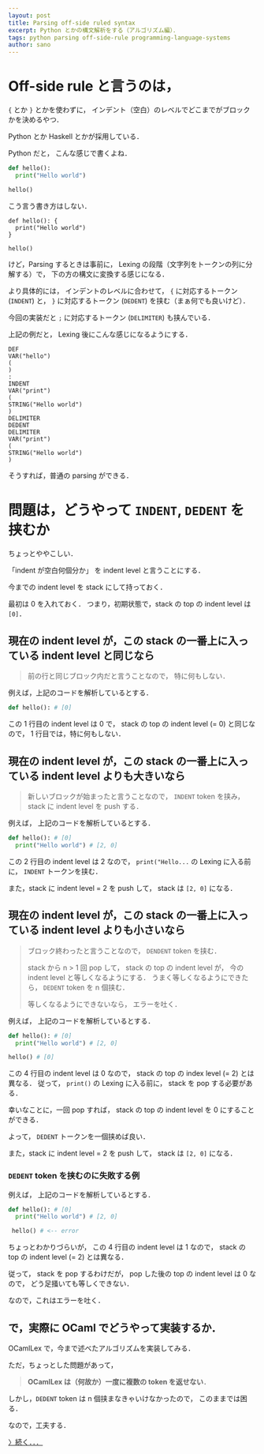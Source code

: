 ```yaml
---
layout: post
title: Parsing off-side ruled syntax
excerpt: Python とかの構文解析をする（アルゴリズム編）．
tags: python parsing off-side-rule programming-language-systems
author: sano
---
```


# Off-side rule と言うのは，

`{` とか `}`
とかを使わずに，
インデント（空白）のレベルでどこまでがブロックかを決めるやつ．

Python とか Haskell とかが採用している．

Python だと，
こんな感じで書くよね．

```python
def hello():
  print("Hello world")

hello()
```

こう言う書き方はしない．

```
def hello(): {
  print("Hello world")
}

hello()
```

けど，Parsing するときは事前に，
Lexing の段階（文字列をトークンの列に分解する）で，
下の方の構文に変換する感じになる．

より具体的には，
インデントのレベルに合わせて，
`{` に対応するトークン (`INDENT`) と，
`}` に対応するトークン (`DEDENT`)
を挟む（まぁ何でも良いけど）．

今回の実装だと `;` に対応するトークン (`DELIMITER`) も挟んでいる．

上記の例だと，
Lexing 後にこんな感じになるようにする．

```
DEF
VAR("hello")
(
)
:
INDENT
VAR("print")
(
STRING("Hello world")
)
DELIMITER
DEDENT
DELIMITER
VAR("print")
(
STRING("Hello world")
)
```

そうすれば，普通の parsing ができる．

# 問題は，どうやって `INDENT`, `DEDENT` を挟むか

ちょっとややこしい．

「indent が空白何個分か」
を indent level と言うことにする．

今までの indent level を stack にして持っておく．

最初は 0 を入れておく．
つまり，初期状態で，stack の top の indent level は `[0]`．

## 現在の indent level が，この stack の一番上に入っている indent level と同じなら

> 前の行と同じブロック内だと言うことなので，
> 特に何もしない．

例えば，上記のコードを解析しているとする．

```python
def hello(): # [0]
```

この 1 行目の indent level は 0 で，
stack の top の indent level (= 0) と同じなので，
1 行目では，特に何もしない．

## 現在の indent level が，この stack の一番上に入っている indent level よりも大きいなら

> 新しいブロックが始まったと言うことなので，
> `INDENT` token を挟み，stack に indent level を push する．

例えば，
上記のコードを解析しているとする．

```python
def hello(): # [0]
  print("Hello world") # [2, 0]
```

この 2 行目の indent level は 2 なので，
`print("Hello...` の Lexing に入る前に，
`INDENT` トークンを挟む．

また，stack に indent level = 2 を push して，
stack は `[2, 0]` になる．

## 現在の indent level が，この stack の一番上に入っている indent level よりも小さいなら

> ブロック終わったと言うことなので，
> `DENDENT` token を挟む．
>
> stack から n > 1 回 pop して，
> stack の top の indent level が，
> 今の indent level と等しくなるようにする．
> うまく等しくなるようにできたら，
> `DEDENT` token を n 個挟む．
>
> 等しくなるようにできないなら，
> エラーを吐く．

例えば，
上記のコードを解析しているとする．

```python
def hello(): # [0]
  print("Hello world") # [2, 0]

hello() # [0]
```

この 4 行目の indent level は 0 なので，
stack の top の index level (= 2) とは異なる．
従って，
`print()` の Lexing に入る前に，
stack を pop する必要がある．

幸いなことに，一回 pop すれば，
stack の top の indent level を 0 にすることができる．

よって，
`DEDENT` トークンを一個挟めば良い．

また，stack に indent level = 2 を push して，
stack は `[2, 0]` になる．

### `DEDENT` token を挟むのに失敗する例

例えば，
上記のコードを解析しているとする．

```python
def hello(): # [0]
  print("Hello world") # [2, 0]

 hello() # <-- error
```

ちょっとわかりづらいが，
この 4 行目の indent level は 1 なので，
stack の top の indent level (= 2) とは異なる．

従って，
stack を pop するわけだが，
pop した後の top の indent level は 0 なので，
どう足掻いても等しくできない．

なので，これはエラーを吐く．

## で，実際に OCaml でどうやって実装するか．

OCamlLex で，今まで述べたアルゴリズムを実装してみる．

ただ，ちょっとした問題があって，

> **OCamlLex は（何故か）一度に複数の token を返せない**．

しかし，`DEDENT` token は n 個挟まなきゃいけなかったので，
このままでは困る．

なので，工夫する．

[〉続く．．．](/blog/2022/10/14/parsing-offside-ruled-syntax-with-ocamllex-and-menhir.html)
